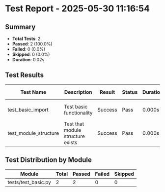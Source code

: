 # Test Report - 2025-05-30 11:16:54

## Summary
- **Total Tests**: 2
- **Passed**: 2 (100.0%)
- **Failed**: 0 (0.0%)
- **Skipped**: 0 (0.0%)
- **Duration**: 0.02s

## Test Results

| Test Name | Description | Result | Status | Duration | Timestamp | Error Message |
|-----------|-------------|--------|--------|----------|-----------|---------------|
| test_basic_import | Test basic functionality | Success | Pass | 0.000s | 2025-05-30 11:16:54 |  |
| test_module_structure | Test that module structure exists | Success | Pass | 0.000s | 2025-05-30 11:16:54 |  |

## Test Distribution by Module

| Module | Total | Passed | Failed | Skipped |
|--------|-------|--------|--------|---------|
| tests/test_basic.py | 2 | 2 | 0 | 0 |